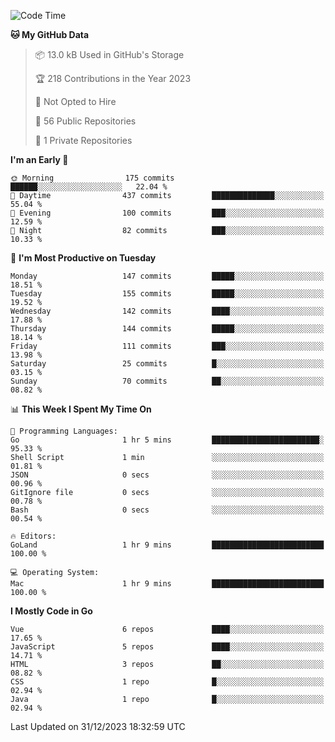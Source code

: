 <!--START_SECTION:waka-->
![Code Time](http://img.shields.io/badge/Code%20Time-944%20hrs%201%20min-blue)

**🐱 My GitHub Data** 

> 📦 13.0 kB Used in GitHub's Storage 
 > 
> 🏆 218 Contributions in the Year 2023
 > 
> 🚫 Not Opted to Hire
 > 
> 📜 56 Public Repositories 
 > 
> 🔑 1 Private Repositories 
 > 
**I'm an Early 🐤** 

```text
🌞 Morning                175 commits         ██████░░░░░░░░░░░░░░░░░░░   22.04 % 
🌆 Daytime                437 commits         ██████████████░░░░░░░░░░░   55.04 % 
🌃 Evening                100 commits         ███░░░░░░░░░░░░░░░░░░░░░░   12.59 % 
🌙 Night                  82 commits          ███░░░░░░░░░░░░░░░░░░░░░░   10.33 % 
```
📅 **I'm Most Productive on Tuesday** 

```text
Monday                   147 commits         █████░░░░░░░░░░░░░░░░░░░░   18.51 % 
Tuesday                  155 commits         █████░░░░░░░░░░░░░░░░░░░░   19.52 % 
Wednesday                142 commits         ████░░░░░░░░░░░░░░░░░░░░░   17.88 % 
Thursday                 144 commits         █████░░░░░░░░░░░░░░░░░░░░   18.14 % 
Friday                   111 commits         ███░░░░░░░░░░░░░░░░░░░░░░   13.98 % 
Saturday                 25 commits          █░░░░░░░░░░░░░░░░░░░░░░░░   03.15 % 
Sunday                   70 commits          ██░░░░░░░░░░░░░░░░░░░░░░░   08.82 % 
```


📊 **This Week I Spent My Time On** 

```text
💬 Programming Languages: 
Go                       1 hr 5 mins         ████████████████████████░   95.33 % 
Shell Script             1 min               ░░░░░░░░░░░░░░░░░░░░░░░░░   01.81 % 
JSON                     0 secs              ░░░░░░░░░░░░░░░░░░░░░░░░░   00.96 % 
GitIgnore file           0 secs              ░░░░░░░░░░░░░░░░░░░░░░░░░   00.78 % 
Bash                     0 secs              ░░░░░░░░░░░░░░░░░░░░░░░░░   00.54 % 

🔥 Editors: 
GoLand                   1 hr 9 mins         █████████████████████████   100.00 % 

💻 Operating System: 
Mac                      1 hr 9 mins         █████████████████████████   100.00 % 
```

**I Mostly Code in Go** 

```text
Vue                      6 repos             ████░░░░░░░░░░░░░░░░░░░░░   17.65 % 
JavaScript               5 repos             ████░░░░░░░░░░░░░░░░░░░░░   14.71 % 
HTML                     3 repos             ██░░░░░░░░░░░░░░░░░░░░░░░   08.82 % 
CSS                      1 repo              █░░░░░░░░░░░░░░░░░░░░░░░░   02.94 % 
Java                     1 repo              █░░░░░░░░░░░░░░░░░░░░░░░░   02.94 % 
```




 Last Updated on 31/12/2023 18:32:59 UTC
<!--END_SECTION:waka-->
